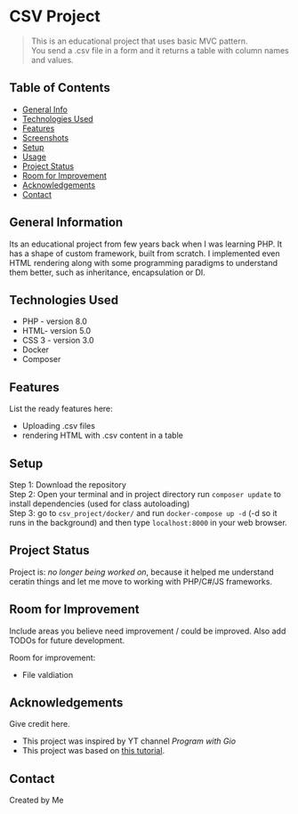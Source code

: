 # CSV Project
> This is an educational project that uses basic MVC pattern. <br>
You send a .csv file in a form and it returns a table with column names and values. 

## Table of Contents
* [General Info](#general-information)
* [Technologies Used](#technologies-used)
* [Features](#features)
* [Screenshots](#screenshots)
* [Setup](#setup)
* [Usage](#usage)
* [Project Status](#project-status)
* [Room for Improvement](#room-for-improvement)
* [Acknowledgements](#acknowledgements)
* [Contact](#contact)
<!-- * [License](#license) -->


## General Information
Its an educational project from few years back when I was learning PHP.
It has a shape of custom framework, built from scratch. I implemented even HTML rendering along with some programming paradigms to understand them better, such as inheritance, encapsulation or DI.
<!-- You don't have to answer all the questions - just the ones relevant to your project. -->


## Technologies Used
- PHP - version 8.0
- HTML- version 5.0
- CSS 3 - version 3.0
- Docker
- Composer

## Features
List the ready features here:
- Uploading .csv files
- rendering HTML with .csv content in a table

## Setup
Step 1: Download the repository <br>
Step 2: Open your terminal and in project directory run `composer update` to install dependencies (used for class autoloading) <br>
Step 3: go to `csv_project/docker/` and run `docker-compose up -d` (-d so it runs in the background) and then type `localhost:8000` in your web browser. <br>

## Project Status
Project is: _no longer being worked on_, because it helped me understand ceratin things and let me move to working with PHP/C#/JS frameworks.


## Room for Improvement
Include areas you believe need improvement / could be improved. Also add TODOs for future development.

Room for improvement:
- File valdiation

## Acknowledgements
Give credit here.
- This project was inspired by YT channel _Program with Gio_
- This project was based on [this tutorial]([https://www.example.com](https://www.youtube.com/watch?v=sVbEyFZKgqk&list=PLr3d3QYzkw2xabQRUpcZ_IBk9W50M9pe-)).


## Contact
Created by Me


<!-- Optional -->
<!-- ## License -->
<!-- This project is open source and available under the [... License](). -->

<!-- You don't have to include all sections - just the one's relevant to your project -->

